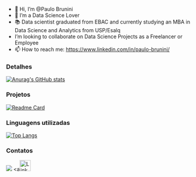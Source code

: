 - 👋 Hi, I’m @Paulo Brunini
- 💞️ I’m a Data Science Lover
- 📚 Data scientist graduated from EBAC and currently studying an MBA in Data Science and Analytics from USP/Esalq
-  I’m looking to collaborate on Data Science Projects as a Freelancer or Employee
- 📫 How to reach me: https://www.linkedin.com/in/paulo-brunini/

### Detalhes
[![Anurag's GitHub stats](https://github-readme-stats.vercel.app/api?username=paulobrunini&show_icons=true&theme=dark)](https://github.com/anuraghazra/github-readme-stats)

### Projetos

[![Readme Card](https://github-readme-stats.vercel.app/api/pin/?username=paulobrunini&repo=Previsao-de-Criptomoedas&theme=dark)](https://github.com/anuraghazra/github-readme-stats)

### Linguagens utilizadas

[![Top Langs](https://github-readme-stats.vercel.app/api/top-langs/?username=paulobrunini&layout=compact)](https://github.com/anuraghazra/github-readme-stats)


### Contatos

<a href = "mailto:paulobrunini@gmail.com"><img src="https://img.shields.io/badge/Gmail-D14836?style=for-the-badge&logo=gmail&logoColor=white" target="_blank"></a>
<a[<img src='https://img.shields.io/badge/LinkedIn-0077B5?style=for-the-badge&logo=linkedin&logoColor=white' alt='Linkedin' height='30'>](https://www.linkedin.com/in/paulo-brunini/)


<!--
**paulobrunini/paulobrunini** is a ✨ _special_ ✨ repository because its `README.md` (this file) appears on your GitHub profile.
-->
